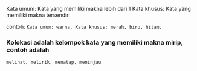 Kata umum: Kata yang memiliki makna lebih dari 1
Kata khusus: Kata yang memiliki makna tersendiri

contoh:
`Kata umum: warna. Kata khusus: merah, biru, hitam.`

### Kolokasi adalah kelompok kata yang memiliki makna mirip, contoh adalah
`melihat, melirik, menatap, meninjau`

